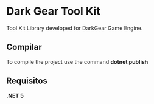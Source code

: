 # Dark Gear Tool Kit
Tool Kit Library developed for DarkGear Game Engine.

## Compilar
To compile the project use the command **dotnet publish**

## Requisitos
**.NET 5**